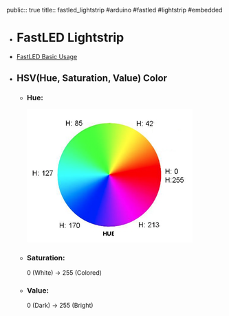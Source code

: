 public:: true
title:: fastled_lightstrip
#arduino #fastled #lightstrip #embedded

- # FastLED Lightstrip
- [FastLED Basic Usage](https://github.com/FastLED/FastLED/wiki/Basic-usage)
- ## HSV(Hue, Saturation, Value) Color
	- ### Hue:
	  ![image.png](../assets/image_1666369268220_0.png)
	- ### Saturation:
	  0 (White) -> 255 (Colored)
	- ### Value:
	  0 (Dark) -> 255 (Bright)